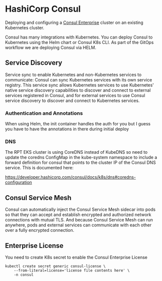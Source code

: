 # HashiCorp Consul

Deploying and configuring a [Consul Enterprise](https://www.hashicorp.com/products/consul) cluster on an existing Kubernetes cluster.

Consul has many integrations with Kubernetes. You can deploy Consul to Kubernetes using the Helm chart or Consul K8s CLI.  As part of the GitOps workflow we are deploying Consul via HELM.

## Service Discovery
Service sync to enable Kubernetes and non-Kubernetes services to communicate: Consul can sync Kubernetes services with its own service registry. This service sync allows Kubernetes services to use Kubernetes' native service discovery capabilities to discover and connect to external services registered in Consul, and for external services to use Consul service discovery to discover and connect to Kubernetes services.

### Authentication and Annotations
When using Helm, the init container handles the auth for you but I guess you have to have the annotations in there during initial deploy

### DNS

The RPT EKS cluster is using CoreDNS instead of KubeDNS so need to update the coredns ConfigMap in the kube-system namespace to include a forward definition for consul that points to the cluster IP of the Consul DNS service.  This is documented here:

https://developer.hashicorp.com/consul/docs/k8s/dns#coredns-configuration

## Consul Service Mesh
Consul can automatically inject the Consul Service Mesh sidecar into pods so that they can accept and establish encrypted and authorized network connections with mutual TLS. And because Consul Service Mesh can run anywhere, pods and external services can communicate with each other over a fully encrypted connection.

## Enterprise License

You need to create K8s secret to enable the Consul Enterprise License

```
kubectl create secret generic consul-license \
    --from-literal=license='license file contents here' \
    -n consul
```
